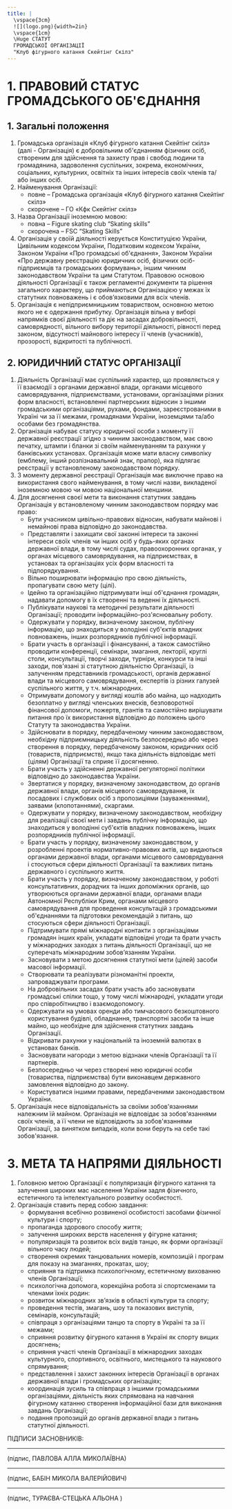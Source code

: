 ```yaml
---
title: |
  \vspace{3cm}
  ![](logo.png){width=2in}  
  \vspace{1cm}
  \Huge СТАТУТ  
  ГРОМАДСЬКОЇ ОРГАНІЗАЦІЇ  
  "Клуб фігурного катання Скейтінг Скілз"
---
```

# 1. ПРАВОВИЙ СТАТУС ГРОМАДСЬКОГО ОБ'ЄДНАННЯ

## 1. Загальні положення

1. Громадська організація «Клуб фігурного катання Скейтінг скілз» (далі - Організація) є добровільним об'єднанням фізичних осіб, створеним для здійснення та захисту прав і свобод людини та громадянина, задоволення суспільних, зокрема, економічних, соціальних, культурних, освітніх та інших інтересів своїх членів та/або інших осіб.
2. Найменування Організації:
   - повне – Громадська організація «Клуб фігурного катання Скейтінг скілз»
   - скорочене – ГО «Кфк Скейтінг скілз»
3. Назва Організації іноземною мовою: 
   - повна – Figure skating club “Skating skills”
   - скорочена – FSC “Skating Skills” 
4. Організація у своїй діяльності керується Конституцією України, Цивільним кодексом України, Податковим кодексом України, Законом України «Про громадські об'єднання», Законом України «Про державну реєстрацію юридичних осіб, фізичних осіб-підприємців та громадських формувань», іншим чинним законодавством України та цим Статутом. Правовою основою діяльності Організації є також регламентні документи та рішення загального характеру, що приймаються Організацією у межах їх статутних повноважень і є обов’язковими для всіх членів.
5. Організація є непідприємницьким товариством, основною метою якого не є одержання прибутку. Організація вільна у виборі напрямків своєї діяльності та діє на засадах добровільності, самоврядності, вільного вибору території діяльності, рівності перед законом, відсутності майнового інтересу її членів (учасників), прозорості, відкритості та публічності.

## 2. ЮРИДИЧНИЙ СТАТУС ОРГАНІЗАЦІЇ

1. Діяльність Організації має суспільний характер, що проявляється у її взаємодії з органами державної влади, органами місцевого самоврядування, підприємствами, установами, організаціями різних форм власності, встановленні партнерських відносин з іншими громадськими організаціями, рухами, фондами, зареєстрованими в Україні чи за її межами, громадянами України, іноземцями та/або особами без громадянства.
2. Організація набуває статусу юридичної особи з моменту її державної реєстрації згідно з чинним законодавством, має свою печатку, штампи і бланки зі своїм найменуванням та рахунки у банківських установах. Організація може мати власну символіку (емблему, інший розпізнавальний знак, прапор), яка підлягає реєстрації у встановленому законодавством порядку. 
3. З моменту державної реєстрації Організація має виключне право на використання свого найменування, в тому числі назви, викладеної іноземною мовою чи мовою національної меншини.
4. Для досягнення своєї мети та виконання статутних завдань Організація у встановленому чинним законодавством порядку має право:
   - Бути учасником цивільно-правових відносин, набувати майнові і немайнові права відповідно до законодавства.
   - Представляти і захищати свої законні інтереси та законні інтереси своїх членів чи інших осіб у будь-яких органах державної влади, в тому числі судах, правоохоронних органах, у органах місцевого самоврядування, на підприємствах, в установах та організаціях усіх форм власності та підпорядкування.
   - Вільно поширювати інформацію про свою діяльність, пропагувати свою мету (цілі).
   - Ідейно та організаційно підтримувати інші об'єднання громадян, надавати допомогу в їх створенні та веденні їх діяльності.
   - Публікувати наукові та методичні результати діяльності Організації; проводити інформаційно-роз'яснювальну роботу.
   - Одержувати у порядку, визначеному законом, публічну інформацію, що знаходиться у володінні суб'єктів владних повноважень, інших розпорядників публічної інформації.
   - Брати участь в організації і фінансуванні, а також самостійно проводити конференції, семінари, змагання, лекторії, круглі столи, консультації, творчі заходи, турніри, конкурси та інші заходи, пов'язані зі статутною діяльністю Організації, із залученням представників громадськості, органів державної влади та місцевого самоврядування, експертів із різних галузей суспільного життя, у т.ч. міжнародних.
   - Отримувати допомогу у вигляді коштів або майна, що надходить безоплатно у вигляді членських внесків, безповоротної фінансової допомоги, пожертв, грантів та самостійно вирішувати питання про їх використання відповідно до положень цього Статуту та законодавства України.
   - Здійснювати в порядку, передбаченому чинним законодавством, необхідну підприємницьку діяльність безпосередньо або через створення в порядку, передбаченому законом, юридичних осіб (товариств, підприємств), якщо така діяльність відповідає меті (цілям) Організації та сприяє її досягненню.
   - Брати участь у здійсненні державної регуляторної політики відповідно до законодавства України.
   - Звертатися у порядку, визначеному законодавством, до органів державної влади, органів місцевого самоврядування, їх посадових і службових осіб з пропозиціями (зауваженнями), заявами (клопотаннями), скаргами.
   - Одержувати у порядку, визначеному законодавством, необхідну для реалізації своєї мети і завдань публічну інформацію, що знаходиться у володінні суб'єктів владних повноважень, інших розпорядників публічної інформації.
   - Брати участь у порядку, визначеному законодавством, у розробленні проектів нормативно-правових актів, що видаються органами державної влади, органами місцевого самоврядування і стосуються сфери діяльності Організації та важливих питань державного і суспільного життя.
   - Брати участь у порядку, визначеному законодавством, у роботі консультативних, дорадчих та інших допоміжних органів, що утворюються органами державної влади, органами влади Автономної Республіки Крим, органами місцевого самоврядування для проведення консультацій з громадськими об'єднаннями та підготовки рекомендацій з питань, що стосуються сфери діяльності Організації.
   - Підтримувати прямі міжнародні контакти з організаціями громадян інших країн, укладати відповідні угоди та брати участь у міжнародних заходах з питань діяльності Організації, що не суперечать міжнародним зобов’язанням України.
   - Засновувати з метою досягнення статутної мети (цілей) засоби масової інформації. 
   - Створювати та реалізувати різноманітні проекти, запроваджувати програми.
   - На добровільних засадах брати участь або засновувати громадські спілки тощо, у тому числі міжнародні, укладати угоди про співробітництво і взаємодопомогу.
   - Одержувати на умовах оренди або тимчасового безкоштовного користування будівлі, обладнання, транспортні засоби та інше майно, що необхідне для здійснення статутних завдань Організації.
   - Відкривати рахунки у національній та іноземній валютах в установах банків.
   - Засновувати нагороди з метою відзнаки членів Організації та її партнерів.
   - Безпосередньо чи через створені нею юридичні особи (товариства, підприємства) бути виконавцем державного замовлення відповідно до закону.
   - Користуватися іншими правами, передбаченими законодавством України.
5. Організація несе відповідальність за своїми зобов'язаннями належним їй майном. Організація не відповідає за зобов'язаннями своїх членів, а її члени не відповідають за зобов'язаннями Організації, за винятком випадків, коли вони беруть на себе такі зобов'язання.
 
# 3. МЕТА ТА НАПРЯМИ ДІЯЛЬНОСТІ

1. Головною метою Організації є популяризація фігурного катання та залучення широких мас населення України задля фізичного, естетичного та інтелектуального розвитку особистості.
2. Організація ставить перед собою завдання:
   -  формування всебічно розвиненої особистості засобами фізичної культури і спорту;
   -  пропаганда здорового способу життя;
   -  залучення широких верств населення у фігурне катання;
   -  популяризація та розвиток всіх видів танцю, як форми організації вільного часу людей;
   -  створення окремих танцювальних номерів, композицій і програм для показу на змаганнях, прокатах, шоу;
   -  сприяння та підтримка психологічному, естетичному вихованню членів Організації;
   -  психологічна допомога, корекційна робота зі спортсменами та членами їхніх родин:
   -  розвиток міжнародних зв’язків в області культури та спорту;
   -  проведення тестів, змагань, шоу та показових виступів, семінарів, консультацій;
   -  співпраця з організаціями танцю та спорту в Україні та за її межами;
   -  сприяння розвитку фігурного катання в Україні як спорту вищих досягнень;
   -  сприяння участі членів Організації в міжнародних заходах культурного, спортивного, освітнього, мистецького та наукового спрямування;
   -  представлення і захист законних інтересів Організації в органах державної влади і громадських організаціях;
   -  координація зусиль та співпраця з іншими громадськими організаціями, діяльність яких спрямована на навчання фігурному катанню створення інформаційної бази для виконання завдань Організації;
   -  подання пропозицій до органів державної влади з питань статутної діяльності.



ПІДПИСИ ЗАСНОВНИКІВ:

___________________________________
(підпис, ПАВЛОВА АЛЛА МИКОЛАЇВНА)

___________________________________
(підпис, БАБІН МИКОЛА ВАЛЕРІЙОВИЧ)

___________________________________
(підпис, ТУРАЄВА-СТЕЦЬКА АЛЬОНА )

